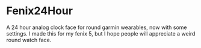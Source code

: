 # Fenix24Hour
A 24 hour analog clock face for round garmin wearables, now with some settings.
I made this for my fenix 5, but I hope people will appreciate a weird round watch face.
